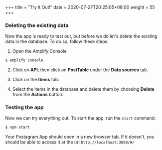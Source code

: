 +++
title = "Try it Out!"
date = 2020-07-27T20:25:05+08:00
weight = 55
+++

### Deleting the existing data

Now the app is ready to test out, but before we do let's delete the existing data in the database. To do so, follow these steps:

1. Open the Amplify Console

```markdown
$ amplify console
```

2. Click on __API__, then click on __PostTable__ under the __Data sources__ tab.

3. Click on the __Items__ tab.

4. Select the items in the database and delete them by choosing __Delete__ from the __Actions__ button.

### Testing the app

Now we can try everything out. To start the app, run the `start` command:

```markdown
$ npm start
```

Your Postagram App should open in a new browser tab.  If it doesn't, you should be able to access it at the url `http://localhost:3000/#/`